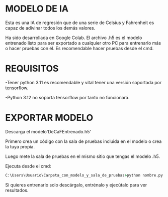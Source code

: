 # MODELO DE IA 

Esta es una IA de regresión que de una serie de Celsius y Fahrenheit es capaz de adivinar todos los demás valores.

Ha sido desarrollada en Google Colab. El archivo .h5 es el modelo entrenado listo para ser exportado a cualquier otro PC para entrenarlo más o hacer pruebas con él. Es recomendable hacer pruebas desde el cmd.

# REQUISITOS

-Tener python 3.11 es recomendable y vital tener una versión soportada por tensorflow.

-Python 3.12 no soporta tensorflow por tanto no funcionará.

# EXPORTAR MODELO

Descarga el modelo'DeCaFEntrenado.h5'

Primero crea un código con la sala de pruebas incluida en el modelo o crea la tuya propia.

Luego mete la sala de pruebas en el mismo sitio que tengas el modelo .h5.

Ejecuta desde el cmd:

```cmd
C:\Users\Usuario\Carpeta_con_modelo_y_sala_de_pruebas>python nombre.py

```

Si quieres entrenarlo solo descárgalo, entrénalo y ejecútalo para ver resultados.
